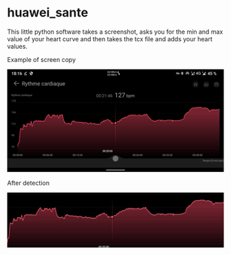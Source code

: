 # huawei_sante

This little python software takes a screenshot, asks you for the min and max value of your heart curve and then takes the tcx file and adds your heart values.

Example of screen copy

![Huawei heathl screen copy](image.png)

After detection

![After detection](result.png)